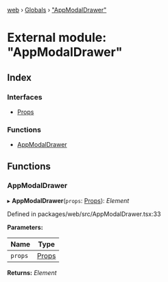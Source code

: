 [web](../README.md) › [Globals](../globals.md) › ["AppModalDrawer"](_appmodaldrawer_.md)

# External module: "AppModalDrawer"

## Index

### Interfaces

* [Props](../interfaces/_appmodaldrawer_.props.md)

### Functions

* [AppModalDrawer](_appmodaldrawer_.md#appmodaldrawer)

## Functions

###  AppModalDrawer

▸ **AppModalDrawer**(`props`: [Props](../interfaces/_routes_experiment_dashboard_cagesessiontable_.props.md)): *Element*

Defined in packages/web/src/AppModalDrawer.tsx:33

**Parameters:**

Name | Type |
------ | ------ |
`props` | [Props](../interfaces/_routes_experiment_dashboard_cagesessiontable_.props.md) |

**Returns:** *Element*
